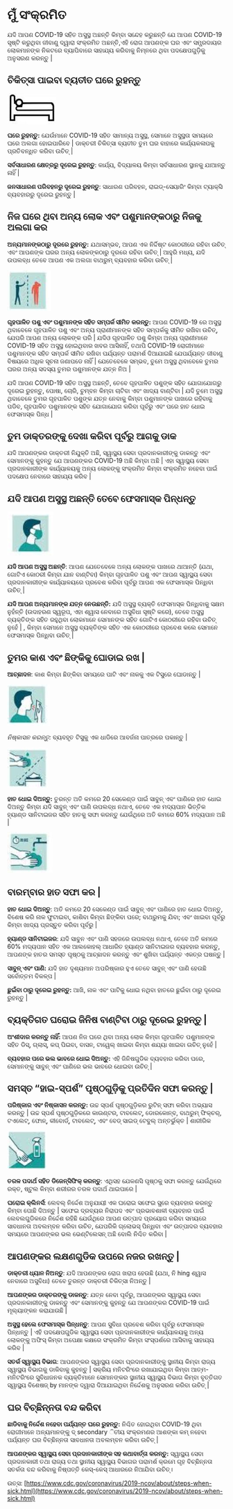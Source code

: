 # ମୁଁ ସଂକ୍ରମିତ

 ଯଦି ଆପଣ COVID-19 ସହିତ ଅସୁସ୍ଥ ଅଛନ୍ତି କିମ୍ବା ସନ୍ଦେହ କରୁଛନ୍ତି ଯେ ଆପଣ COVID-19 ସୃଷ୍ଟି କରୁଥିବା ଜୀବାଣୁ ଦ୍ୱାରା ସଂକ୍ରମିତ ଅଛନ୍ତି,ଏହି ରୋଗ ଆପଣଙ୍କ ଘର ଏବଂ ସମ୍ପ୍ରଦାୟର ଲୋକମାନଙ୍କ ନିକଟରେ ବ୍ୟାପିବାରେ ସାହାଯ୍ୟ କରିବାକୁ ନିମ୍ନରେ ଥିବା ପଦକ୍ଷେପଗୁଡ଼ିକୁ ଅନୁସରଣ କରନ୍ତୁ \|

## ଚିକିତ୍ସା ପାଇବା ବ୍ୟତୀତ ଘରେ ରୁହନ୍ତୁ 

![](../.gitbook/assets/4.JPG)

**ଘରେ ରୁହନ୍ତୁ:** ଯେଉଁମାନେ COVID-19 ସହିତ ସାମାନ୍ୟ ଅସୁସ୍ଥ, ସେମାନେ ଅସୁସ୍ଥତା ସମୟରେ ଘରେ ଅଲଗା ହୋଇପାରିବେ \| ଡାକ୍ତରୀ ଚିକିତ୍ସା ବ୍ୟତୀତ ତୁମ ଘର ବାହାରେ କାର୍ଯ୍ୟକଳାପକୁ ପ୍ରତିବନ୍ଧିତ କରିବା ଉଚିତ୍ \|

**ସର୍ବସାଧାରଣ କ୍ଷେତ୍ରରୁ ଦୂରେଇ ରୁହନ୍ତୁ**: କାର୍ଯ୍ୟ, ବିଦ୍ୟାଳୟ କିମ୍ବା ସର୍ବସାଧାରଣ ସ୍ଥାନକୁ ଯାଆନ୍ତୁ ନାହିଁ \| 

**ଜନସାଧାରଣ ପରିବହନରୁ ଦୂରେଇ ରୁହନ୍ତୁ**: ସାଧାରଣ ପରିବହନ, ରାଇଡ୍-ସେୟାରିଂ କିମ୍ବା ଟ୍ୟାକ୍ସି ବ୍ୟବହାରରୁ ଦୂରେଇ ରୁହନ୍ତୁ \| 

## ନିଜ ଘରେ ଥିବା ଅନ୍ୟ ଲୋକ ଏବଂ ପଶୁମାନଙ୍କଠାରୁ ନିଜକୁ ଅଲଗା କର 

 **ଅନ୍ୟମାନଙ୍କଠାରୁ ଦୂରରେ ରୁହନ୍ତୁ:** ଯଥାସମ୍ଭବ, ଆପଣ ଏକ ନିର୍ଦ୍ଦିଷ୍ଟ କୋଠରୀରେ ରହିବା ଉଚିତ୍ ଏବଂ ଆପଣଙ୍କ ଘରର ଅନ୍ୟ ଲୋକଙ୍କଠାରୁ ଦୂରରେ ରହିବା ଉଚିତ୍ \| ଆହୁରି ମଧ୍ୟ, ଯଦି ଉପଲବ୍ଧ ତେବେ ଆପଣ ଏକ ଅଲଗା ବାଥରୁମ୍ ବ୍ୟବହାର କରିବା ଉଚିତ୍ \| 

![](../.gitbook/assets/p4.JPG)

**ଗୃହପାଳିତ ପଶୁ ଏବଂ ପଶୁମାନଙ୍କ ସହିତ ସମ୍ପର୍କ ସୀମିତ କରନ୍ତୁ:** ଆପଣ COVID-19 ରେ ଅସୁସ୍ଥ ଥିବାବେଳେ ଗୃହପାଳିତ ପଶୁ ଏବଂ ଅନ୍ୟ ପ୍ରାଣୀମାନଙ୍କ ସହିତ ସମ୍ପର୍କକୁ ସୀମିତ ରଖିବା ଉଚିତ୍, ଯେପରି ଆପଣ ଅନ୍ୟ ଲୋକଙ୍କ ପରି \| ଯଦିଓ ଗୃହପାଳିତ ପଶୁ କିମ୍ବା ଅନ୍ୟ ପ୍ରାଣୀମାନେ COVID-19 ସହିତ ଅସୁସ୍ଥ ହୋଇଥିବାର ଖବର ଆସିନାହିଁ, ତଥାପି COVID-19 ରୋଗୀମାନେ ପଶୁମାନଙ୍କ ସହିତ ସମ୍ପର୍କ ସୀମିତ ରଖିବା ପର୍ଯ୍ୟନ୍ତ ପରାମର୍ଶ ଦିଆଯାଇଛି ଯେପର୍ଯ୍ୟନ୍ତ ଜୀବାଣୁ ବିଷୟରେ ଅଧିକ ସୂଚନା ଜଣାପଡେ ନାହିଁ \| ଯେତେବେଳେ ସମ୍ଭବ, ତୁମେ ଅସୁସ୍ଥ ଥିବାବେଳେ ତୁମର ଘରର ଅନ୍ୟ ସଦସ୍ୟ ତୁମର ପଶୁମାନଙ୍କ ଯତ୍ନ ନିଅ \| 

ଯଦି ଆପଣ COVID-19 ସହିତ ଅସୁସ୍ଥ ଅଛନ୍ତି, ତେବେ ଗୃହପାଳିତ ପଶୁଙ୍କ ସହିତ ଯୋଗାଯୋଗରୁ ଦୂରେଇ ରୁହନ୍ତୁ, ପୋଷା, ଚୋରି, ଚୁମ୍ବନ କିମ୍ବା ଚାଟିବା ଏବଂ ଖାଦ୍ୟ ବାଣ୍ଟିବା \| ଯଦି ତୁମେ ଅସୁସ୍ଥ ଥିବାବେଳେ ତୁମର ଗୃହପାଳିତ ପଶୁଙ୍କ ଯତ୍ନ ନେବାକୁ କିମ୍ବା ପଶୁମାନଙ୍କ ପାଖରେ ରହିବାକୁ ପଡିବ, ଗୃହପାଳିତ ପଶୁମାନଙ୍କ ସହିତ ଯୋଗାଯୋଗ କରିବା ପୂର୍ବରୁ ଏବଂ ପରେ ହାତ ଧୋଇ ଫେସମାସ୍କ ପିନ୍ଧ \| 

## ତୁମ ଡାକ୍ତରଙ୍କୁ ଦେଖା କରିବା ପୂର୍ବରୁ ଆଗକୁ ଡାକ  

ଯଦି ଆପଣଙ୍କର ଡାକ୍ତରୀ ନିଯୁକ୍ତି ଅଛି, ସ୍ୱାସ୍ଥ୍ୟ ସେବା ପ୍ରଦାନକାରୀଙ୍କୁ ଡାକନ୍ତୁ ଏବଂ ସେମାନଙ୍କୁ କୁହନ୍ତୁ ଯେ ଆପଣଙ୍କର COVID-19 ଅଛି କିମ୍ବା ଅଛି \| ଏହା ସ୍ୱାସ୍ଥ୍ୟ ସେବା ପ୍ରଦାନକାରୀଙ୍କ କାର୍ଯ୍ୟାଳୟକୁ ଅନ୍ୟ ଲୋକଙ୍କୁ ସଂକ୍ରମିତ କିମ୍ବା ସଂକ୍ରମିତ ନହେବା ପାଇଁ ପଦକ୍ଷେପ ନେବାରେ ସାହାଯ୍ୟ କରିବ \| 

## ଯଦି ଆପଣ ଅସୁସ୍ଥ ଅଛନ୍ତି ତେବେ ଫେସମାସ୍କ ପିନ୍ଧନ୍ତୁ 

![](../.gitbook/assets/p2.JPG)

 **ଯଦି ଆପଣ ଅସୁସ୍ଥ ଅଛନ୍ତି**: ଆପଣ ଯେତେବେଳେ ଅନ୍ୟ ଲୋକଙ୍କ ପାଖରେ ଥାଆନ୍ତି \(ଯଥା, ଗୋଟିଏ କୋଠରୀ କିମ୍ବା ଯାନ ବାଣ୍ଟିବା\) କିମ୍ବା ଗୃହପାଳିତ ପଶୁ ଏବଂ ଆପଣ ସ୍ୱାସ୍ଥ୍ୟ ସେବା ପ୍ରଦାନକାରୀଙ୍କ କାର୍ଯ୍ୟାଳୟରେ ପ୍ରବେଶ କରିବା ପୂର୍ବରୁ ଆପଣ ଏକ ଫେସମାସ୍କ ପିନ୍ଧିବା ଉଚିତ୍ \| 

**ଯଦି ଆପଣ ଅନ୍ୟମାନଙ୍କ ଯତ୍ନ ନେଉଛନ୍ତି:** ଯଦି ଅସୁସ୍ଥ ବ୍ୟକ୍ତି ଫେସମାସ୍କ ପିନ୍ଧିବାକୁ ସକ୍ଷମ ନୁହଁନ୍ତି \(ଉଦାହରଣ ସ୍ୱରୂପ, ଏହା ଶ୍ୱାସ ନେବାରେ ଅସୁବିଧା ସୃଷ୍ଟି କରେ\), ତେବେ ଅସୁସ୍ଥ ବ୍ୟକ୍ତିଙ୍କ ସହିତ ରହୁଥିବା ଲୋକମାନେ ସେମାନଙ୍କ ସହିତ ଗୋଟିଏ କୋଠରୀରେ ରହିବା ଉଚିତ୍ ନୁହେଁ \| , କିମ୍ବା ସେମାନେ ଅସୁସ୍ଥ ବ୍ୟକ୍ତିଙ୍କ ସହିତ ଏକ କୋଠରୀରେ ପ୍ରବେଶ କଲେ ସେମାନେ ଫେସମାସ୍କ ପିନ୍ଧିବା ଉଚିତ୍ \| 

## ତୁମର କାଶ ଏବଂ ଛିଙ୍କିକୁ ଘୋଡାଇ ରଖ \| 

**ଆଚ୍ଛାଦନ**: କାଶ କିମ୍ବା ଛିଙ୍କିବା ସମୟରେ ପାଟି ଏବଂ ନାକକୁ ଏକ ଟିସୁରେ ଘୋଡାନ୍ତୁ \|

![](../.gitbook/assets/i2.JPG)

 _ନିଷ୍କାସନ କରନ୍ତୁ:_ ବ୍ୟବହୃତ ଟିସୁକୁ ଏକ ଧାଡିରେ ଆବର୍ଜନା ପାତ୍ରରେ ପକାନ୍ତୁ \| 

![](../.gitbook/assets/w2.JPG)

**ହାତ ଧୋଇ ଦିଅନ୍ତୁ:** ତୁରନ୍ତ ଅତି କମରେ 20 ସେକେଣ୍ଡ ପାଇଁ ସାବୁନ୍ ଏବଂ ପାଣିରେ ହାତ ଧୋଇ ଦିଅନ୍ତୁ କିମ୍ବା ଯଦି ସାବୁନ୍ ଏବଂ ପାଣି ଉପଲବ୍ଧ ନଥାଏ, ତେବେ ଏକ ମଦ୍ୟପାନ ଭିତ୍ତିକ ହ୍ୟାଣ୍ଡ ସାନିଟାଇଜର ସହିତ ହାତକୁ ସଫା କରନ୍ତୁ ଯେଉଁଥିରେ ଅତି କମରେ 60% ମଦ୍ୟପାନ ଅଛି \| 

![](../.gitbook/assets/p3.JPG)

## ବାରମ୍ବାର ହାତ ସଫା କର \| 

**ହାତ ଧୋଇ ଦିଅନ୍ତୁ**: ଅତି କମରେ 20 ସେକେଣ୍ଡ ପାଇଁ ସାବୁନ୍ ଏବଂ ପାଣିରେ ହାତ ଧୋଇ ଦିଅନ୍ତୁ, ବିଶେଷ କରି ନାକ ଫୁଟାଇବା, କାଶିବା କିମ୍ବା ଛିଙ୍କିବା ପରେ; ବାଥରୁମକୁ ଯିବା; ଏବଂ ଖାଇବା ପୂର୍ବରୁ କିମ୍ବା ଖାଦ୍ୟ ପ୍ରସ୍ତୁତ କରିବା ପୂର୍ବରୁ \| 

**ହ୍ୟାଣ୍ଡ ସାନିଟାଇଜର**: ଯଦି ସାବୁନ ଏବଂ ପାଣି ସହଜରେ ଉପଲବ୍ଧ ନଥାଏ, ତେବେ ଅତି କମରେ 60% ମଦ୍ୟପାନ ସହିତ ଏକ ଆଲକୋହଲ୍ ଆଧାରିତ ହ୍ୟାଣ୍ଡ ସାନିଟାଇଜର ବ୍ୟବହାର କରନ୍ତୁ, ଆପଣଙ୍କ ହାତର ସମସ୍ତ ପୃଷ୍ଠକୁ ଆଚ୍ଛାଦନ କରନ୍ତୁ ଏବଂ ଶୁଖିବା ପର୍ଯ୍ୟନ୍ତ ଏକତ୍ର ଘଷନ୍ତୁ \| 

**ସାବୁନ୍ ଏବଂ ପାଣି:** ଯଦି ହାତ ଦୃଶ୍ୟମାନ ଅପରିଷ୍କାର ହୁଏ ତେବେ ସାବୁନ୍ ଏବଂ ପାଣି ହେଉଛି ସର୍ବୋତ୍ତମ ବିକଳ୍ପ \| 

**ଛୁଇଁବା ଠାରୁ ଦୂରେଇ ରୁହନ୍ତୁ:** ଆଖି, ନାକ ଏବଂ ପାଟିକୁ ଧୋଇ ନଥିବା ହାତରେ ଛୁଇଁବା ଠାରୁ ଦୂରେଇ ରୁହନ୍ତୁ \| 

## ବ୍ୟକ୍ତିଗତ ଘରୋଇ ଜିନିଷ ବାଣ୍ଟିବା ଠାରୁ ଦୂରେଇ ରୁହନ୍ତୁ \| 

**ଅଂଶୀଦାର କରନ୍ତୁ ନାହିଁ:** ଆପଣ ନିଜ ଘରେ ଥିବା ଅନ୍ୟ ଲୋକ କିମ୍ବା ଗୃହପାଳିତ ପଶୁମାନଙ୍କ ସହିତ ଡିସ୍, ଗ୍ଲାସ୍, କପ୍ ପିଇବା, ବାସନ, ଟାୱେଲ୍ ଖାଇବା କିମ୍ବା ଶଯ୍ୟା ଖାଇବା ଉଚିତ୍ ନୁହେଁ \| 

**ବ୍ୟବହାର ପରେ ଭଲ ଭାବରେ ଧୋଇ ଦିଅନ୍ତୁ:** ଏହି ଜିନିଷଗୁଡିକ ବ୍ୟବହାର କରିବା ପରେ, ସେମାନଙ୍କୁ ସାବୁନ୍ ଏବଂ ପାଣିରେ ଭଲ ଭାବରେ ଧୋଇବା ଉଚିତ୍ \| 

## ସମସ୍ତ “ହାଇ-ସ୍ପର୍ଶ” ପୃଷ୍ଠଗୁଡ଼ିକୁ ପ୍ରତିଦିନ ସଫା କରନ୍ତୁ \| 

**ପରିଷ୍କାର ଏବଂ ନିଷ୍କାସନ କରନ୍ତୁ:** ଉଚ୍ଚ ସ୍ପର୍ଶ ପୃଷ୍ଠଗୁଡ଼ିକର ରୁଟିନ୍ ସଫା କରିବା ଅଭ୍ୟାସ କରନ୍ତୁ \|  ଉଚ୍ଚ ସ୍ପର୍ଶ ପୃଷ୍ଠଗୁଡ଼ିକରେ କାଉଣ୍ଟର, ଟାବଲେଟ୍, ଡୋରକୋନ୍ବ, ବାଥରୁମ୍ ଫିକ୍ଚର୍, ଟଏଲେଟ୍, ଫୋନ୍, କୀବୋର୍ଡ୍, ଟାବଲେଟ୍, ଏବଂ ବେଡ୍ ସାଇଡ୍ ଟେବୁଲ୍ ଅନ୍ତର୍ଭୁକ୍ତ \| ଶାରୀରିକ 

![](../.gitbook/assets/i3.JPG)

**ତରଳ ପଦାର୍ଥ ସହିତ ଡିଜେନ୍ସିଫିକ୍ କରନ୍ତୁ**: ଏଥିସହ ଯେକଣସି ପୃଷ୍ଠକୁ ସଫା କରନ୍ତୁ ଯେଉଁଥିରେ ରକ୍ତ, ଷ୍ଟୁଲ କିମ୍ବା ଶରୀରର ତରଳ ପଦାର୍ଥ ଥାଇପାରେ \| 

**ଘରୋଇ କ୍ଲିନର୍ସ**: ଲେବଲ୍ ନିର୍ଦ୍ଦେଶ ଅନୁଯାୟୀ ଏକ ଘରୋଇ ସଫେଇ ସ୍ପ୍ରେ ବ୍ୟବହାର କରନ୍ତୁ କିମ୍ବା ପୋଛି ଦିଅନ୍ତୁ \| ସଫେଇ ଦ୍ରବ୍ୟର ନିରାପଦ ଏବଂ ପ୍ରଭାବଶାଳୀ ବ୍ୟବହାର ପାଇଁ ଲେବଲଗୁଡିକରେ ନିର୍ଦ୍ଦେଶ ରହିଛି ଯେଉଁଥିରେ ଆପଣ ଉତ୍ପାଦ ପ୍ରୟୋଗ କରିବା ସମୟରେ ସାବଧାନତା ଅବଲମ୍ବନ କରିବା ଉଚିତ, ଯେପରିକି ଗ୍ଲୋଭସ୍ ପିନ୍ଧିବା ଏବଂ ଉତ୍ପାଦର ବ୍ୟବହାର ସମୟରେ ଆପଣଙ୍କର ଭଲ ଭେଣ୍ଟିଲେସନ୍ ଅଛି ବୋଲି ନିଶ୍ଚିତ କରିବା \| 

## ଆପଣଙ୍କର ଲକ୍ଷଣଗୁଡିକ ଉପରେ ନଜର ରଖନ୍ତୁ \| 

**ଡାକ୍ତରୀ ଧ୍ୟାନ ନିଅନ୍ତୁ**: ଯଦି ଆପଣଙ୍କର ରୋଗ ଖରାପ ହେଉଛି \(ଯଥା, ନି hing ଶ୍ୱାସ ନେବାରେ ଅସୁବିଧା\) ତେବେ ତୁରନ୍ତ ଡାକ୍ତରୀ ଚିକିତ୍ସା ନିଅନ୍ତୁ \| 

**ଆପଣଙ୍କର ଡାକ୍ତରଙ୍କୁ ଡାକନ୍ତୁ**: ଯତ୍ନ ନେବା ପୂର୍ବରୁ, ଆପଣଙ୍କର ସ୍ୱାସ୍ଥ୍ୟ ସେବା ପ୍ରଦାନକାରୀଙ୍କୁ ଡାକନ୍ତୁ ଏବଂ ସେମାନଙ୍କୁ କୁହନ୍ତୁ ଯେ ଆପଣଙ୍କର COVID-19 ପାଇଁ ମୂଲ୍ୟାଙ୍କନ କରାଯାଉଛି \| 

**ଅସୁସ୍ଥ ହେଲେ ଫେସମାସ୍କ ପିନ୍ଧନ୍ତୁ**: ଆପଣ ସୁବିଧା ପ୍ରବେଶ କରିବା ପୂର୍ବରୁ ଫେସମାସ୍କ ପିନ୍ଧନ୍ତୁ \| ଏହି ପଦକ୍ଷେପଗୁଡିକ ସ୍ୱାସ୍ଥ୍ୟ ସେବା ପ୍ରଦାନକାରୀଙ୍କ କାର୍ଯ୍ୟାଳୟକୁ ଅନ୍ୟ ଲୋକଙ୍କୁ ଅଫିସ୍ କିମ୍ବା ଅପେକ୍ଷା କକ୍ଷରେ ସଂକ୍ରମିତ କିମ୍ବା ସଂସ୍ପର୍ଶରେ ଆସିବାକୁ ସାହାଯ୍ୟ କରିବ \| 

**ସତର୍କ ସ୍ୱାସ୍ଥ୍ୟ ବିଭାଗ**: ଆପଣଙ୍କର ସ୍ୱାସ୍ଥ୍ୟ ସେବା ପ୍ରଦାନକାରୀଙ୍କୁ ସ୍ଥାନୀୟ କିମ୍ବା ରାଜ୍ୟ ସ୍ୱାସ୍ଥ୍ୟ ବିଭାଗକୁ ଡାକିବାକୁ କୁହନ୍ତୁ \| ସକ୍ରିୟ ମନିଟରିଂରେ ରଖାଯାଇଥିବା କିମ୍ବା ଆତ୍ମ-ମନିଟରିଂରେ ସୁବିଧାଜନକ ବ୍ୟକ୍ତିମାନେ ସେମାନଙ୍କର ସ୍ଥାନୀୟ ସ୍ୱାସ୍ଥ୍ୟ ବିଭାଗ କିମ୍ବା ବୃତ୍ତିଗତ ସ୍ୱାସ୍ଥ୍ୟ ବିଶେଷଜ୍ by ମାନଙ୍କ ଦ୍ୱାରା ଦିଆଯାଇଥିବା ନିର୍ଦ୍ଦେଶକୁ ଅନୁସରଣ କରିବା ଉଚିତ୍ \| 

## ଘର ବିଚ୍ଛିନ୍ନତା ବନ୍ଦ କରିବା 

 **ଛାଡିବାକୁ ନିର୍ଦ୍ଦେଶ ନହେବା ପର୍ଯ୍ୟନ୍ତ ଘରେ ରୁହନ୍ତୁ:** ନିଶ୍ଚିତ ହୋଇଥିବା COVID-19 ଥିବା ରୋଗୀମାନେ ଅନ୍ୟମାନଙ୍କୁ ଦ୍ secondary ିତୀୟ ସଂକ୍ରମଣର ଆଶଙ୍କା କମ୍ ନହେବା ପର୍ଯ୍ୟନ୍ତ ଘର ବିଚ୍ଛିନ୍ନତା ସାବଧାନତା ଅବଲମ୍ବନ କରିବା ଉଚିତ୍ \| 

**ଆପଣଙ୍କର ସ୍ୱାସ୍ଥ୍ୟ ସେବା ପ୍ରଦାନକାରୀଙ୍କ ସହ କଥାବାର୍ତ୍ତା କରନ୍ତୁ:** ସ୍ୱାସ୍ଥ୍ୟ ସେବା ପ୍ରଦାନକାରୀ ତଥା ରାଜ୍ୟ ତଥା ସ୍ଥାନୀୟ ସ୍ୱାସ୍ଥ୍ୟ ବିଭାଗର ପରାମର୍ଶ କ୍ରମେ ଗୃହ ବିଚ୍ଛିନ୍ନତା ସତର୍କତା ବନ୍ଦ କରିବାକୁ ନିଷ୍ପତ୍ତି କେସ୍-କେସ୍ ଆଧାରରେ ନିଆଯିବା ଉଚିତ୍।

 ଉତ୍ସ: [https://www.cdc.gov/coronavirus/2019-ncov/about/steps-when-sick.html](https://www.cdc.gov/coronavirus/2019-ncov/about/steps-when-sick.html)

